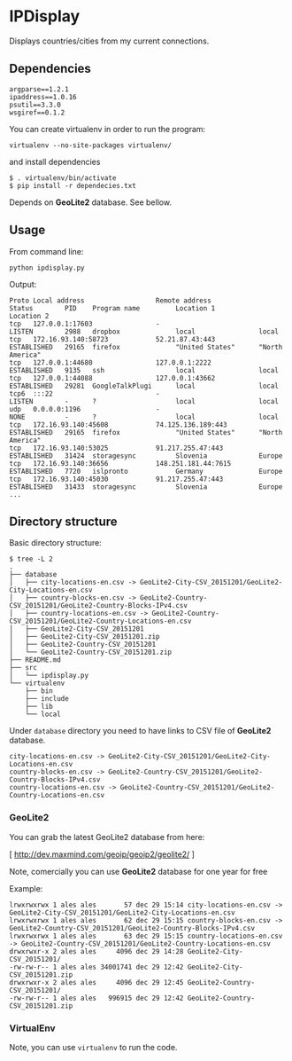 # IPDisplay

Displays countries/cities from my current connections.

## Dependencies

```
argparse==1.2.1
ipaddress==1.0.16
psutil==3.3.0
wsgiref==0.1.2
```

You can create virtualenv in order to run the program:

```
virtualenv --no-site-packages virtualenv/
```

and install dependencies 

```
$ . virtualenv/bin/activate
$ pip install -r dependecies.txt
```

Depends on **GeoLite2** database. See bellow.

## Usage

From command line:

```
python ipdisplay.py
```

Output:

```
Proto Local address                  Remote address                 Status        PID    Program name         Location 1           Location 2          
tcp   127.0.0.1:17603                -                              LISTEN        2988   dropbox              local                local               
tcp   172.16.93.140:58723            52.21.87.43:443                ESTABLISHED   29165  firefox              "United States"      "North America"     
tcp   127.0.0.1:44680                127.0.0.1:2222                 ESTABLISHED   9135   ssh                  local                local               
tcp   127.0.0.1:44088                127.0.0.1:43662                ESTABLISHED   29281  GoogleTalkPlugi      local                local               
tcp6  :::22                          -                              LISTEN        -      ?                    local                local               
udp   0.0.0.0:1196                   -                              NONE          -      ?                    local                local               
tcp   172.16.93.140:45608            74.125.136.189:443             ESTABLISHED   29165  firefox              "United States"      "North America"     
tcp   172.16.93.140:53025            91.217.255.47:443              ESTABLISHED   31424  storagesync          Slovenia             Europe              
tcp   172.16.93.140:36656            148.251.181.44:7615            ESTABLISHED   7720   islpronto            Germany              Europe              
tcp   172.16.93.140:45030            91.217.255.47:443              ESTABLISHED   31433  storagesync          Slovenia             Europe              
...
```

## Directory structure

Basic directory structure:

```
$ tree -L 2
.
├── database
│   ├── city-locations-en.csv -> GeoLite2-City-CSV_20151201/GeoLite2-City-Locations-en.csv
│   ├── country-blocks-en.csv -> GeoLite2-Country-CSV_20151201/GeoLite2-Country-Blocks-IPv4.csv
│   ├── country-locations-en.csv -> GeoLite2-Country-CSV_20151201/GeoLite2-Country-Locations-en.csv
│   ├── GeoLite2-City-CSV_20151201
│   ├── GeoLite2-City-CSV_20151201.zip
│   ├── GeoLite2-Country-CSV_20151201
│   └── GeoLite2-Country-CSV_20151201.zip
├── README.md
├── src
│   └── ipdisplay.py
└── virtualenv
    ├── bin
    ├── include
    ├── lib
    └── local

```

Under ```database``` directory you need to have links to CSV file of **GeoLite2** database.

```
city-locations-en.csv -> GeoLite2-City-CSV_20151201/GeoLite2-City-Locations-en.csv
country-blocks-en.csv -> GeoLite2-Country-CSV_20151201/GeoLite2-Country-Blocks-IPv4.csv
country-locations-en.csv -> GeoLite2-Country-CSV_20151201/GeoLite2-Country-Locations-en.csv
```

### GeoLite2

You can grab the latest GeoLite2 database from here: 

[ http://dev.maxmind.com/geoip/geoip2/geolite2/ ]

Note, comercially you can use **GeoLite2** database for one year for free

Example:

```
lrwxrwxrwx 1 ales ales       57 dec 29 15:14 city-locations-en.csv -> GeoLite2-City-CSV_20151201/GeoLite2-City-Locations-en.csv
lrwxrwxrwx 1 ales ales       62 dec 29 15:15 country-blocks-en.csv -> GeoLite2-Country-CSV_20151201/GeoLite2-Country-Blocks-IPv4.csv
lrwxrwxrwx 1 ales ales       63 dec 29 15:15 country-locations-en.csv -> GeoLite2-Country-CSV_20151201/GeoLite2-Country-Locations-en.csv
drwxrwxr-x 2 ales ales     4096 dec 29 14:28 GeoLite2-City-CSV_20151201/
-rw-rw-r-- 1 ales ales 34001741 dec 29 12:42 GeoLite2-City-CSV_20151201.zip
drwxrwxr-x 2 ales ales     4096 dec 29 12:45 GeoLite2-Country-CSV_20151201/
-rw-rw-r-- 1 ales ales   996915 dec 29 12:42 GeoLite2-Country-CSV_20151201.zip
```

### VirtualEnv

Note, you can use ```virtualenv``` to run the code.
